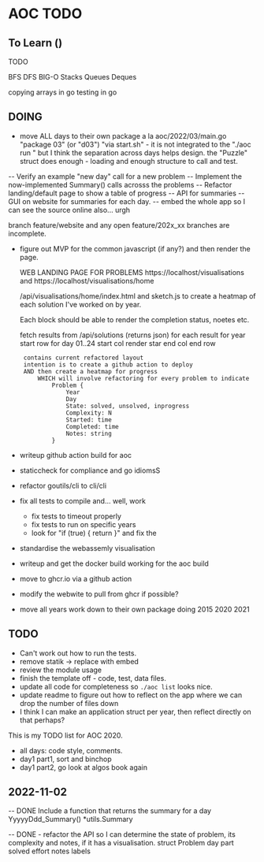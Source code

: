 # AOC TODO

## To Learn ()
TODO

BFS
DFS 
BIG-O
Stacks
Queues 
Deques

copying arrays in go
testing in go 

## DOING

- move ALL days to their own package a la aoc/2022/03/main.go "package 03" (or "d03")
    "via start.sh" - it is not integrated to the "./aoc run " but I think the separation across
    days helps design.
    the "Puzzle" struct does enough - loading and enough structure to call and test.

-- Verify an example "new day" call for a new problem
-- Implement the now-implemented Summary() calls acrosss the problems
-- Refactor landing/default page to show a table of progress
-- API for summaries
-- GUI on website for summaries for each day.
-- embed the whole app so I can see the source online also... urgh

branch feature/website and any open feature/202x_xx branches are incomplete.

 - figure out MVP for the common javascript (if any?) and then render the page.	


    WEB LANDING PAGE FOR PROBLEMS
        https://localhost/visualisations and
        https://localhost/visualisations/home
        
     /api/visualisations/home/index.html and sketch.js to create a heatmap of 
     each solution I've worked on by year.   

     Each block should be able to render the completion status, noetes etc.   

    fetch results from /api/solutions  (returns json)
    for each result
     for year
        start row
        for day 01..24
            start col
            render star
            end col
        end row

        contains current refactored layout
        intention is to create a github action to deploy
        AND then create a heatmap for progress
            WHICH will involve refactoring for every problem to indicate
                Problem {
                    Year
                    Day
                    State: solved, unsolved, inprogress
                    Complexity: N
                    Started: time
                    Completed: time
                    Notes: string
                }

- writeup github action build for aoc
- staticcheck for compliance and go idiomsS
- refactor goutils/cli to cli/cli
- fix all tests to compile and... well, work
  - fix tests to timeout properly
  - fix tests to run on specific years
  - look for "if (true) { return }" and fix the
- standardise the webassemly visualisation
- writeup and get the docker build working for the aoc build
- move to ghcr.io via a github action
- modify the webwite to pull from ghcr if possible?
- move all years work down to their own package
    doing 2015
    2020
    2021

## TODO

- Can't work out how to run the tests.
- remove statik -> replace with embed
- review the module usage
- finish the template off - code, test, data files.
- update all code for completeness so `./aoc list` looks nice.
- update readme to figure out how to reflect on the app where we can drop the number of files down
- I think I can make an application struct per year, then reflect directly on that perhaps?

This is my TODO list for AOC 2020.

- all days: code style, comments.
- day1 part1, sort and binchop
- day1 part2, go look at algos book again

## 2022-11-02

-- DONE Include a function that returns the summary for a day YyyyyDdd_Summary() *utils.Summary

-- DONE  - refactor the API so I can determine the state of problem, its complexity and notes, if it has a visualisation.
	struct Problem
		day
		part
		solved
		effort
		notes
		labels

